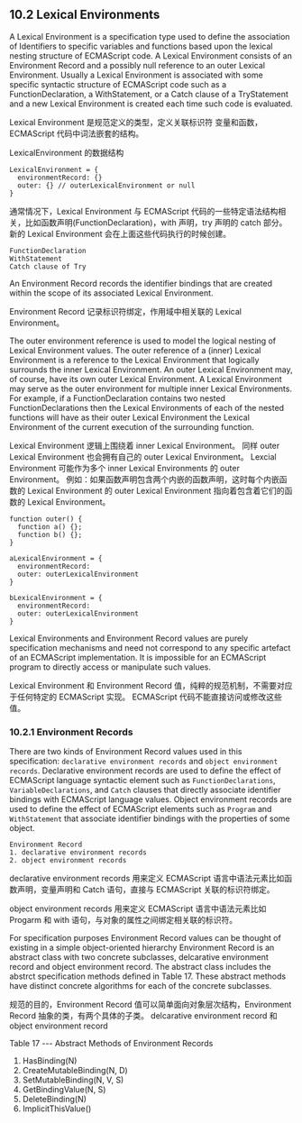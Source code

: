 ## 10.2 Lexical Environments

A Lexical Environment is a specification type used to define the association of Identifiers to specific variables and functions based upon the lexical nesting structure of ECMAScript code. A Lexical Environment consists of an Environment Record and a possibly null reference to an outer Lexical Environment. Usually a Lexical Environment is associated with some specific syntactic structure of ECMAScript code such as a FunctionDeclaration, a WithStatement, or a Catch clause of a TryStatement and a new Lexical Environment is created each time such code is evaluated.

Lexical Environment 是规范定义的类型，定义关联标识符 变量和函数，ECMAScript 代码中词法嵌套的结构。

LexicalEnvironment 的数据结构

```
LexicalEnvironment = {
  environmentRecord: {}
  outer: {} // outerLexicalEnvironment or null
}
```

通常情况下，Lexical Environment 与 ECMAScript 代码的一些特定语法结构相关，比如函数声明(FunctionDeclaration)，with 声明，try 声明的 catch 部分。新的 Lexical Environment 会在上面这些代码执行的时候创建。

```
FunctionDeclaration
WithStatement
Catch clause of Try
```

An Environment Record records the identifier bindings that are created within the scope of its associated Lexical Environment.

Environment Record 记录标识符绑定，作用域中相关联的 Lexical Environment。

The outer environment reference is used to model the logical nesting of Lexical Environment values. The outer reference of a (inner) Lexical Environment is a reference to the Lexical Environment that logically surrounds the inner Lexical Environment. An outer Lexical Environment may, of course, have its own outer Lexical Environment. A Lexical Environment may serve as the outer environment for multiple inner Lexical Environments. For example, if a FunctionDeclaration contains two nested FunctionDeclarations then the Lexical Environments of each of the nested functions will have as their outer Lexical Environment the Lexical Environment of the current execution of the surrounding function.

Lexical Environment 逻辑上围绕着 inner Lexical Environment。 同样 outer Lexical Environment 也会拥有自己的 outer Lexical Environment。 Lexcial Environment 可能作为多个 inner Lexical Environments 的 outer Environment。 例如：如果函数声明包含两个内嵌的函数声明，这时每个内嵌函数的 Lexical Environment 的 outer Lexical Environment 指向着包含着它们的函数的 Lexical Environment。

```
function outer() {
  function a() {};
  function b() {};   
}

aLexicalEnvironment = {
  environmentRecord:
  outer: outerLexicalEnvironment
}

bLexicalEnvironment = {
  environmentRecord:
  outer: outerLexicalEnvironment
}
``` 

Lexical Environments and Environment Record values are purely specification mechanisms and need not correspond to any specific artefact of an ECMAScript implementation. It is impossible for an ECMAScript program to directly access or manipulate such values.

Lexical Environment 和 Environment Record 值，纯粹的规范机制，不需要对应于任何特定的 ECMAScript 实现。 ECMAScript 代码不能直接访问或修改这些值。

### 10.2.1 Environment Records

There are two kinds of Environment Record values used in this specification: `declarative environment records` and `object environment records`. Declarative environment records are used to define the effect of ECMAScript language syntactic element such as `FunctionDeclarations`, `VariableDeclarations`, and `Catch` clauses that directly associate identifier bindings with ECMAScript language values. Object environment records are used to define the effect of ECMAScript elements such as `Program` and `WithStatement` that associate identifier bindings with the properties of some object.

```
Environment Record
1. declarative environment records
2. object environment records
```

declarative environment records 用来定义 ECMAScript 语言中语法元素比如函数声明，变量声明和 Catch 语句，直接与 ECMAScript 关联的标识符绑定。

object environment records 用来定义 ECMAScript 语言中语法元素比如 Progarm 和 with 语句，与对象的属性之间绑定相关联的标识符。

For specification purposes Environment Record values can be thought of existing in a simple object-oriented hierarchy Environment Record is an abstract class with two concrete subclasses, delcarative environment record and object environment record. The abstract class includes the abstrct specification methods defined in Table 17. These abstract methods have distinct concrete algorithms for each of the concrete subclasses.

规范的目的，Environment Record 值可以简单面向对象层次结构，Environment Record 抽象的类，有两个具体的子类。 delcarative environment record 和 object environment record

Table 17 --- Abstract Methods of Environment Records

1. HasBinding(N)
2. CreateMutableBinding(N, D)
3. SetMutableBinding(N, V, S)
4. GetBindingValue(N, S)
5. DeleteBinding(N)
6. ImplicitThisValue()